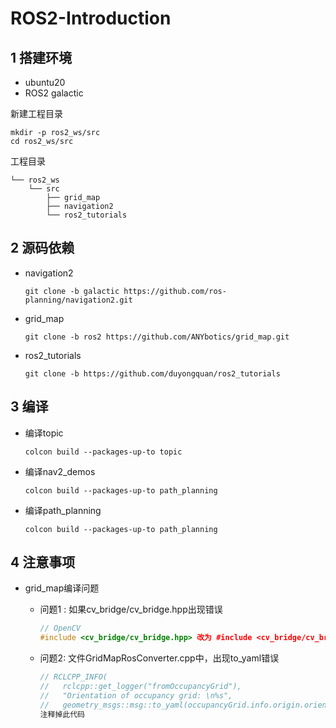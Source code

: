 # ROS2-Introduction



## 1 搭建环境

* ubuntu20
* ROS2 galactic

新建工程目录

```shell
mkdir -p ros2_ws/src
cd ros2_ws/src
```

工程目录

```
└── ros2_ws
    └── src
        ├── grid_map
        ├── navigation2
        └── ros2_tutorials
```

## 2 源码依赖

* navigation2

  ```shell
  git clone -b galactic https://github.com/ros-planning/navigation2.git
  ```

* grid_map

  ```
  git clone -b ros2 https://github.com/ANYbotics/grid_map.git
  ```

* ros2_tutorials

  ```shell
  git clone -b https://github.com/duyongquan/ros2_tutorials
  ```

## 3 编译

* 编译topic

  ```
  colcon build --packages-up-to topic
  ```

* 编译nav2_demos

  ```
  colcon build --packages-up-to path_planning 
  ```

* 编译path_planning

  ```
  colcon build --packages-up-to path_planning 
  ```

## 4 注意事项

* grid_map编译问题

  * 问题1 : 如果cv_bridge/cv_bridge.hpp出现错误

    ```c++
    // OpenCV
    #include <cv_bridge/cv_bridge.hpp> 改为 #include <cv_bridge/cv_bridge.h>
    ```

  * 问题2: 文件GridMapRosConverter.cpp中，出现to_yaml错误

    ```c++
    // RCLCPP_INFO(
    //   rclcpp::get_logger("fromOccupancyGrid"),
    //   "Orientation of occupancy grid: \n%s",
    //   geometry_msgs::msg::to_yaml(occupancyGrid.info.origin.orientation).c_str());
    注释掉此代码
    ```

    